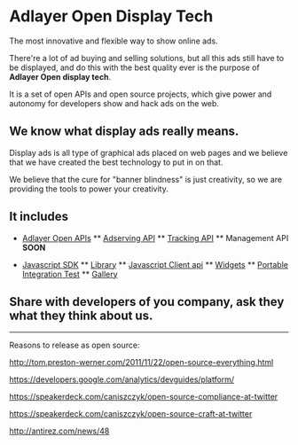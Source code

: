 # Adlayer Open Display Tech
The most innovative and flexible way to show online ads.

There're a lot of ad buying and selling solutions, but all this ads still have to be displayed, and do this with the best quality ever is the purpose of **Adlayer Open display tech**.

It is a set of open APIs and open source projects, which give power and autonomy for developers show and hack ads on the web.

## We know what display ads **really** means.

Display ads is all type of graphical ads placed on web pages and we believe that we have created the best technology to put in on that.

We believe that the cure for "banner blindness" is just creativity, so we are providing the tools to power your creativity.

## It includes
* [Adlayer Open APIs](http://adlayer.com.br/documentation)
** [Adserving API](http://github.com/adlayer/adserver-api-docs)
** [Tracking API](http://github.com/adlayer/tracker-api-docs)
** Management API **SOON**

* [Javascript SDK](http://github.com/adlayer/javascript-sdk)
** [Library](http://github.com/adlayer/javascript-library)
** [Javascript Client api](http://github.com/adlayer/javascript-api)
** [Widgets](http://github.com/adlayer/javascript-api)
** [Portable Integration Test](http://github.com/integration-test)
** [Gallery](http://github.com/adlayer/gallery)

## Share with developers of you company, ask they what they think about us.


-------------------------
Reasons to release as open source:

http://tom.preston-werner.com/2011/11/22/open-source-everything.html

https://developers.google.com/analytics/devguides/platform/

https://speakerdeck.com/caniszczyk/open-source-compliance-at-twitter

https://speakerdeck.com/caniszczyk/open-source-craft-at-twitter

http://antirez.com/news/48